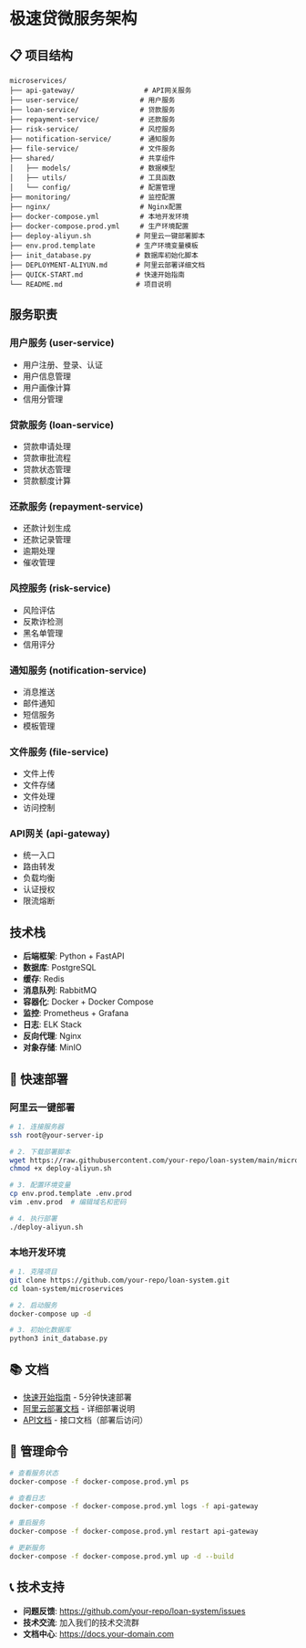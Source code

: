 # 极速贷微服务架构

## 📋 项目结构

```
microservices/
├── api-gateway/                 # API网关服务
├── user-service/               # 用户服务
├── loan-service/               # 贷款服务
├── repayment-service/          # 还款服务
├── risk-service/               # 风控服务
├── notification-service/       # 通知服务
├── file-service/               # 文件服务
├── shared/                     # 共享组件
│   ├── models/                 # 数据模型
│   ├── utils/                  # 工具函数
│   └── config/                 # 配置管理
├── monitoring/                 # 监控配置
├── nginx/                      # Nginx配置
├── docker-compose.yml          # 本地开发环境
├── docker-compose.prod.yml     # 生产环境配置
├── deploy-aliyun.sh           # 阿里云一键部署脚本
├── env.prod.template          # 生产环境变量模板
├── init_database.py           # 数据库初始化脚本
├── DEPLOYMENT-ALIYUN.md       # 阿里云部署详细文档
├── QUICK-START.md             # 快速开始指南
└── README.md                  # 项目说明
```

## 服务职责

### 用户服务 (user-service)
- 用户注册、登录、认证
- 用户信息管理
- 用户画像计算
- 信用分管理

### 贷款服务 (loan-service)
- 贷款申请处理
- 贷款审批流程
- 贷款状态管理
- 贷款额度计算

### 还款服务 (repayment-service)
- 还款计划生成
- 还款记录管理
- 逾期处理
- 催收管理

### 风控服务 (risk-service)
- 风险评估
- 反欺诈检测
- 黑名单管理
- 信用评分

### 通知服务 (notification-service)
- 消息推送
- 邮件通知
- 短信服务
- 模板管理

### 文件服务 (file-service)
- 文件上传
- 文件存储
- 文件处理
- 访问控制

### API网关 (api-gateway)
- 统一入口
- 路由转发
- 负载均衡
- 认证授权
- 限流熔断

## 技术栈

- **后端框架**: Python + FastAPI
- **数据库**: PostgreSQL
- **缓存**: Redis
- **消息队列**: RabbitMQ
- **容器化**: Docker + Docker Compose
- **监控**: Prometheus + Grafana
- **日志**: ELK Stack
- **反向代理**: Nginx
- **对象存储**: MinIO

## 🚀 快速部署

### 阿里云一键部署

```bash
# 1. 连接服务器
ssh root@your-server-ip

# 2. 下载部署脚本
wget https://raw.githubusercontent.com/your-repo/loan-system/main/microservices/deploy-aliyun.sh
chmod +x deploy-aliyun.sh

# 3. 配置环境变量
cp env.prod.template .env.prod
vim .env.prod  # 编辑域名和密码

# 4. 执行部署
./deploy-aliyun.sh
```

### 本地开发环境

```bash
# 1. 克隆项目
git clone https://github.com/your-repo/loan-system.git
cd loan-system/microservices

# 2. 启动服务
docker-compose up -d

# 3. 初始化数据库
python3 init_database.py
```

## 📚 文档

- [快速开始指南](QUICK-START.md) - 5分钟快速部署
- [阿里云部署文档](DEPLOYMENT-ALIYUN.md) - 详细部署说明
- [API文档](http://localhost:8000/docs) - 接口文档（部署后访问）

## 🔧 管理命令

```bash
# 查看服务状态
docker-compose -f docker-compose.prod.yml ps

# 查看日志
docker-compose -f docker-compose.prod.yml logs -f api-gateway

# 重启服务
docker-compose -f docker-compose.prod.yml restart api-gateway

# 更新服务
docker-compose -f docker-compose.prod.yml up -d --build
```

## 📞 技术支持

- **问题反馈**: https://github.com/your-repo/loan-system/issues
- **技术交流**: 加入我们的技术交流群
- **文档中心**: https://docs.your-domain.com


